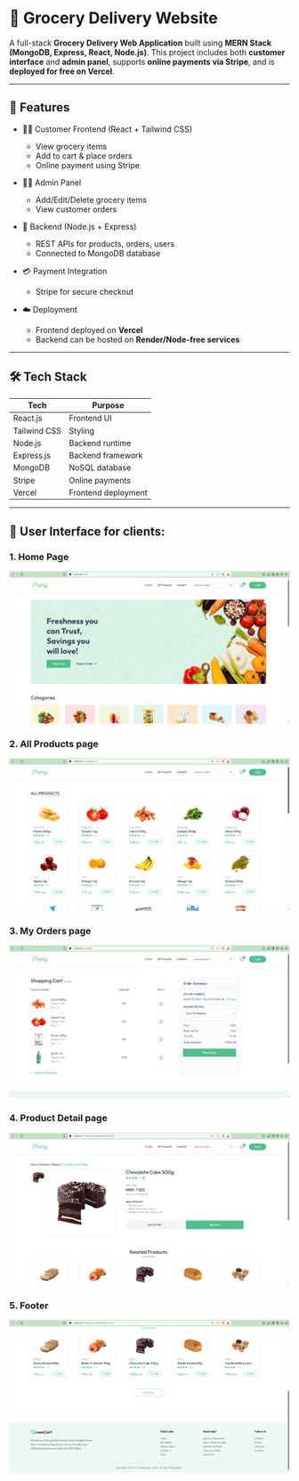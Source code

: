 # 🛒 Grocery Delivery Website

A full-stack **Grocery Delivery Web Application** built using **MERN Stack (MongoDB, Express, React, Node.js)**. 
This project includes both **customer interface** and **admin panel**, supports **online payments via Stripe**, and is **deployed for free on Vercel**.

---

## 🚀 Features

- 👨‍💻 Customer Frontend (React + Tailwind CSS)
  - View grocery items
  - Add to cart & place orders
  - Online payment using Stripe

- 🧑‍💼 Admin Panel
  - Add/Edit/Delete grocery items
  - View customer orders

- 🧠 Backend (Node.js + Express)
  - REST APIs for products, orders, users
  - Connected to MongoDB database

- 💳 Payment Integration
  - Stripe for secure checkout

- ☁️ Deployment
  - Frontend deployed on **Vercel**
  - Backend can be hosted on **Render/Node-free services**

---

## 🛠 Tech Stack

| Tech           | Purpose                  |
|----------------|--------------------------|
| React.js       | Frontend UI              |
| Tailwind CSS   | Styling                  |
| Node.js        | Backend runtime          |
| Express.js     | Backend framework        |
| MongoDB        | NoSQL database           |
| Stripe         | Online payments          |
| Vercel         | Frontend deployment      |

---

## 📸 User Interface for clients:

### 1. Home Page
![Home Page](./screenshots/1.png)

### 2. All Products page
![All Products page](./screenshots/2.png)

### 3. My Orders page
![My Orders page](./screenshots/3.png)

### 4. Product Detail page
![Product Detail page](./screenshots/4.png)

### 5. Footer
![Footer](./screenshots/5.png)
